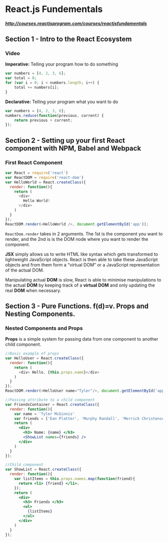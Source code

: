 # React.js Fundementals #
##### http://courses.reactjsprogram.com/courses/reactjsfundamentals #####

## Section 1 - Intro to the React Ecosystem ##

### Video ###
**Imperative:** Telling your program how to do something

```javascript
var numbers = [4, 2, 3, 6];
var total = 0;
for (var i = 0; i < numbers.length; i++) {
	total += numbers[i];
}
```

**Declarative:** Telling your program what you want to do

```javascript
var numbers = [4, 2, 3, 6];
numbers.reduce(function(previous, current) {
	return previous + current;
});
```

## Section 2 - Setting up your first React component with NPM, Babel and Webpack ##

### First React Component ###
```javascript
var React = require('react')
var ReactDOM = require('react-dom')
var HelloWorld = React.createClass({
  render: function(){
    return (
      <div>
        Hello World!
      </div>
    )
  }
});
ReactDOM.render(<HelloWorld />, document.getElementById('app'));
```

`ReactDom.render` takes in 2 arguments. The 1st is the component you want to render, and the 2nd is is the DOM node where you want to render the component.

**JSX** simply allows us to write HTML like syntax which gets transformed to lightweight JavaScript objects. React is then able to take these JavaScript objects and from them form a “virtual DOM” or a JavaScript representation of the actual DOM.

Manipulating actual **DOM** is slow, React is able to minimise manipulations to the actual **DOM** by keeping track of a **virtual DOM** and only updating the real **DOM** when necessary.

## Section 3 - Pure Functions. f(d)=v. Props and Nesting Components. ##

### Nested Components and Props ###
**Props** is a simple system for passing data from one component to another child component.


```javascript
//Basic example of props
var HelloUser = React.createClass({
  render: function(){
    return (
      <div> Hello, {this.props.name}</div>
    )
  }
});
ReactDOM.render(<HelloUser name="Tyler"/>, document.getElementById('app')); //passing name attribute
```

```jsx
//Passing attribute to a child component
var FriendsContainer = React.createClass({
  render: function(){
    var name = 'Tyler McGinnis'
    var friends = ['Ean Platter', 'Murphy Randall', 'Merrick Christensen']
    return (
      <div>
        <h3> Name: {name} </h3>
        <ShowList names={friends} />
      </div>
    )
  }
});

//Child component
var ShowList = React.createClass({
  render: function(){
    var listItems = this.props.names.map(function(friend){
      return <li> {friend} </li>;
    });
    return (
      <div>
        <h3> Friends </h3>
        <ul>
          {listItems}
        </ul>
      </div>
    )
  }
});
```
